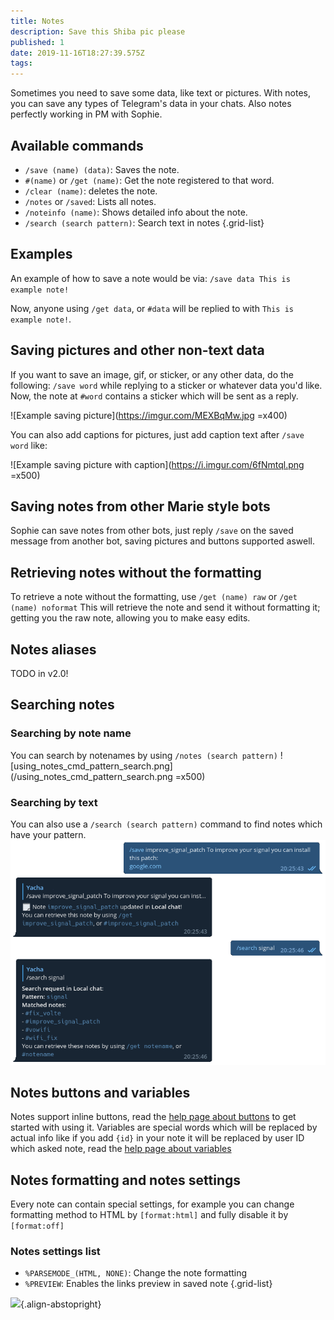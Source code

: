 ```yaml
---
title: Notes
description: Save this Shiba pic please
published: 1
date: 2019-11-16T18:27:39.575Z
tags: 
---
```


Sometimes you need to save some data, like text or pictures. With notes, you can save any types of Telegram's data in your chats.
Also notes perfectly working in PM with Sophie.

## Available commands
- `/save (name) (data)`: Saves the note.
- `#(name)` or `/get (name)`: Get the note registered to that word.
- `/clear (name)`: deletes the note.
- `/notes` or `/saved`: Lists all notes.
- `/noteinfo (name)`: Shows detailed info about the note.
- `/search (search pattern)`: Search text in notes
{.grid-list}

## Examples

An example of how to save a note would be via:
`/save data This is example note!`

Now, anyone using `/get data`, or `#data` will be replied to with `This is example note!`.

## Saving pictures and other non-text data

If you want to save an image, gif, or sticker, or any other data, do the following:
`/save word` while replying to a sticker or whatever data you'd like. Now, the note at `#word` contains a sticker which will be sent as a reply.

![Example saving picture](https://imgur.com/MEXBqMw.jpg =x400)

You can also add captions for pictures, just add caption text after `/save word` like:

![Example saving picture with caption](https://i.imgur.com/6fNmtql.png =x500)


## Saving notes from other Marie style bots
Sophie can save notes from other bots, just reply `/save` on the saved message from another bot, saving pictures and buttons supported aswell.

## Retrieving notes without the formatting
To retrieve a note without the formatting, use `/get (name) raw` or `/get (name) noformat`
This will retrieve the note and send it without formatting it; getting you the raw note, allowing you to make easy edits.

## Notes aliases
TODO in v2.0!

## Searching notes
### Searching by note name
You can search by notenames by using `/notes (search pattern)`
![using_notes_cmd_pattern_search.png](/using_notes_cmd_pattern_search.png =x500)
### Searching by text
You can also use a `/search (search pattern)` command to find notes which have your pattern.
![search_notes_f.png](/search_notes_f.png)

## Notes buttons and variables
Notes support inline buttons, read the [help page about buttons](other/buttons) to get started with using it.
Variables are special words which will be replaced by actual info like if you add `{id}` in your note it will be replaced by user ID which asked note, read the [help page about variables](notes/variables)

## Notes formatting and notes settings
Every note can contain special settings, for example you can change formatting method to HTML by `[format:html]` and fully disable it by `[format:off]`
### Notes settings list
- `%PARSEMODE_(HTML, NONE)`: Change the note formatting
- `%PREVIEW`: Enables the links preview in saved note
{.grid-list}

![](https://i.imgur.com/oR7HI5X.png){.align-abstopright}